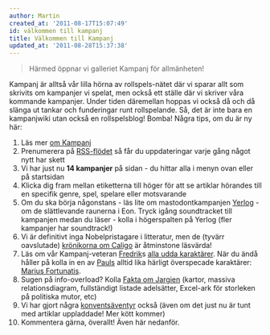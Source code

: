 ```yaml
---
author: Martin
created_at: '2011-08-17T15:07:49'
id: välkommen till kampanj
title: Välkommen till Kampanj
updated_at: '2011-08-28T15:37:38'
---
```

> Härmed öppnar vi galleriet Kampanj för allmänheten!

Kampanj är alltså vår lilla hörna av rollspels-nätet där vi sparar allt som skrivits om kampanjer vi spelat, men också ett ställe där vi skriver våra kommande kampanjer. Under tiden däremellan hoppas vi också då och då slänga ut tankar och funderingar runt rollspelande. Så, det är inte bara en kampanjwiki utan också en rollspelsblog! Bomba! Några tips, om du är ny här:

1.  Läs mer [om Kampanj]
2.  Prenumerera på [RSS-flödet] så får du uppdateringar varje gång något nytt har skett
3.  Vi har just nu **14 kampanjer** på sidan - du hittar alla i menyn ovan eller på startsidan
4.  Klicka dig fram mellan etiketterna till höger för att se artiklar hörandes till en specifik genre, spel, spelare eller motsvarande
5.  Om du ska börja någonstans - läs lite om mastodontkampanjen [Yerlog] - om de slättlevande raunerna i Eon. Tryck igång soundtracket till kampanjen medan du läser - kolla i högerspalten på Yerlog (fler kampanjer har soundtrack!)
6.  Vi är definitivt inga Nobelpristagare i litteratur, men de (tyvärr oavslutade) [krönikorna om Caligo] är åtminstone läsvärda!
7.  Läs om vår Kampanj-veteran [Fredrik]s [alla udda karaktärer]. När du ändå håller på kolla in en av [Pauls] alltid lika härligt överspecade karaktärer: [Marius Fortunatis].
8.  Sugen på info-overload? Kolla [Fakta om Jargien] (kartor, massiva relationsdiagram, fullständigt listade adelsätter, Excel-ark för storleken på politiska mutor, etc)
9.  Vi har gjort några [konventsäventyr] också (även om det just nu är tunt med artiklar uppladdade! Mer kött kommer)
10. Kommentera gärna, överallt! Även här nedanför.

  [om Kampanj]: http://kampanj.ripperdoc.net/om-kampanj "Om Kampanj"
  [RSS-flödet]: feed/
  [Yerlog]: http://kampanj.ripperdoc.net/yerlog/yerlog "Yerlog"
  [krönikorna om Caligo]: http://kampanj.ripperdoc.net/caligo/kapitel-i-klostret-tyramos "Kapitel I – Klostret Tyramos"
  [Fredrik]: %5Baurl%20t62%5D
  [alla udda karaktärer]: tag/fredrik
  [Pauls]: /tag/paul
  [Marius Fortunatis]: http://kampanj.ripperdoc.net/jargus-ar-dod/marius-fortunatis "Marius Fortunatis"
  [Fakta om Jargien]: http://kampanj.ripperdoc.net/jargus-ar-dod/fakta-om-jargien "Fakta om Jargien"
  [konventsäventyr]: /direktoratet